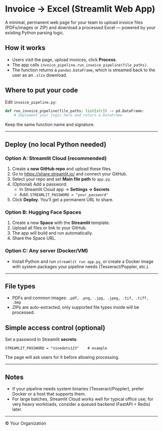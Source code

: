 # Invoice → Excel (Streamlit Web App)

A minimal, permanent web page for your team to upload invoice files (PDFs/images or ZIP) and download a processed Excel — powered by your existing Python parsing logic.

## How it works
- Users visit the page, upload invoices, click **Process**.
- The app calls `invoice_pipeline.run_invoice_pipeline(file_paths)`.
- The function returns a `pandas.DataFrame`, which is streamed back to the user as an `.xlsx` download.

## Where to put your code
Edit `invoice_pipeline.py`:
```python
def run_invoice_pipeline(file_paths: list[str]) -> pd.DataFrame:
    # Implement your logic here and return a DataFrame
```
Keep the same function name and signature.

---

## Deploy (no local Python needed)

### Option A: Streamlit Cloud (recommended)
1. Create a **new GitHub repo** and upload these files.
2. Go to https://share.streamlit.io/ and connect your GitHub.
3. Select your repo and set **Main file path** to `app.py`.
4. (Optional) Add a password:
   - In Streamlit Cloud app → **Settings → Secrets**
   - Add: `STREAMLIT_PASSWORD = "your_password"`
5. Click **Deploy**. You’ll get a permanent URL to share.

### Option B: Hugging Face Spaces
1. Create a new **Space** with the **Streamlit** template.
2. Upload all files or link to your GitHub.
3. The app will build and run automatically.
4. Share the Space URL.

### Option C: Any server (Docker/VM)
- Install Python and run `streamlit run app.py`, or create a Docker image with system packages your pipeline needs (Tesseract/Poppler, etc.).

---

## File types
- PDFs and common images: `.pdf, .png, .jpg, .jpeg, .tif, .tiff, .bmp`
- ZIPs are auto-extracted; only supported file types inside will be processed.

## Simple access control (optional)
Set a password in Streamlit **secrets**:
```
STREAMLIT_PASSWORD = "ninedots123"    # example
```
The page will ask users for it before allowing processing.

---

## Notes
- If your pipeline needs system binaries (Tesseract/Poppler), prefer Docker or a host that supports them.
- For large batches, Streamlit Cloud works well for typical office use; for very heavy workloads, consider a queued backend (FastAPI + Redis) later.

---

© Your Organization
